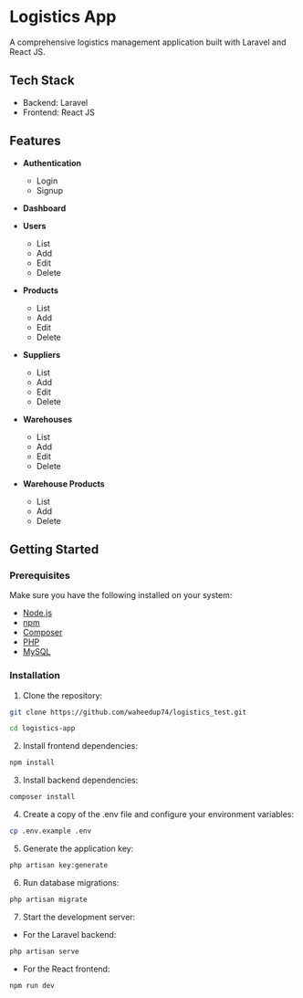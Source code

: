 # Logistics App

A comprehensive logistics management application built with Laravel and React JS.

## Tech Stack

- Backend: Laravel
- Frontend: React JS

## Features

- **Authentication**
    - Login
    - Signup

- **Dashboard**

- **Users**
    - List
    - Add
    - Edit
    - Delete

- **Products**
    - List
    - Add
    - Edit
    - Delete

- **Suppliers**
    - List
    - Add
    - Edit
    - Delete

- **Warehouses**
    - List
    - Add
    - Edit
    - Delete

- **Warehouse Products**
    - List
    - Add
    - Delete

## Getting Started

### Prerequisites

Make sure you have the following installed on your system:

- [Node.js](https://nodejs.org/)
- [npm](https://www.npmjs.com/)
- [Composer](https://getcomposer.org/)
- [PHP](https://www.php.net/)
- [MySQL](https://www.mysql.com/)

### Installation

1. Clone the repository:

```bash
git clone https://github.com/waheedup74/logistics_test.git

cd logistics-app 
```

2. Install frontend dependencies:

```bash
npm install
```


3. Install backend dependencies:

```bash
composer install
```

4. Create a copy of the .env file and configure your environment variables:

```bash
cp .env.example .env
```

5. Generate the application key:

```bash
php artisan key:generate
```

6. Run database migrations:

```bash
php artisan migrate
```

7. Start the development server:

- For the Laravel backend:

```bash
php artisan serve
```

- For the React frontend:

```bash
npm run dev
```